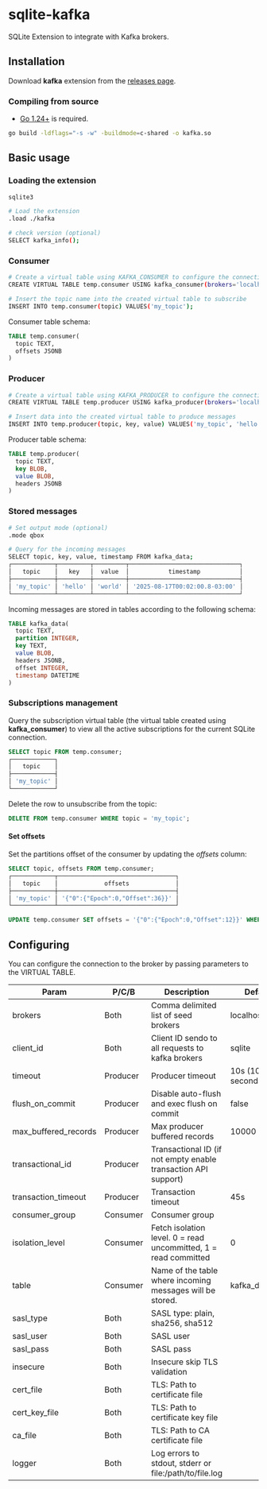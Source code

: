 # sqlite-kafka
SQLite Extension to integrate with Kafka brokers.

## Installation

Download **kafka** extension from the [releases page](https://github.com/litesql/kafka/releases).

### Compiling from source

- [Go 1.24+](https://go.dev) is required.

```sh
go build -ldflags="-s -w" -buildmode=c-shared -o kafka.so
```

## Basic usage

### Loading the extension

```sh
sqlite3

# Load the extension
.load ./kafka

# check version (optional)
SELECT kafka_info();
```

### Consumer

```sh
# Create a virtual table using KAFKA_CONSUMER to configure the connection to the broker
CREATE VIRTUAL TABLE temp.consumer USING kafka_consumer(brokers='localhost:44475', consumer_group='sqlite-kafka');

# Insert the topic name into the created virtual table to subscribe
INSERT INTO temp.consumer(topic) VALUES('my_topic');
```

Consumer table schema:

```sql
TABLE temp.consumer(
  topic TEXT,
  offsets JSONB
)
```

### Producer

```sh
# Create a virtual table using KAFKA_PRODUCER to configure the connection to the broker
CREATE VIRTUAL TABLE temp.producer USING kafka_producer(brokers='localhost:44475');

# Insert data into the created virtual table to produce messages
INSERT INTO temp.producer(topic, key, value) VALUES('my_topic', 'hello', 'world');
```

Producer table schema:

```sql
TABLE temp.producer(
  topic TEXT,   
  key BLOB, 
  value BLOB,
  headers JSONB
)
```

### Stored messages

```sh
# Set output mode (optional)
.mode qbox

# Query for the incoming messages
SELECT topic, key, value, timestamp FROM kafka_data;
┌────────────┬─────────┬─────────┬───────────────────────────────┐
│   topic    │   key   │  value  │           timestamp           │
├────────────┼─────────┼─────────┼───────────────────────────────┤
│ 'my_topic' │ 'hello' │ 'world' │ '2025-08-17T00:02:00.8-03:00' │
└────────────┴─────────┴─────────┴───────────────────────────────┘
```

Incoming messages are stored in tables according to the following schema:

```sql
TABLE kafka_data(
  topic TEXT,
  partition INTEGER,
  key TEXT,
  value BLOB,
  headers JSONB,
  offset INTEGER,
  timestamp DATETIME
)
```

### Subscriptions management

Query the subscription virtual table (the virtual table created using **kafka_consumer**) to view all the active subscriptions for the current SQLite connection.

```sql
SELECT topic FROM temp.consumer;
┌────────────┐
│   topic    │
├────────────┤
│ 'my_topic' │
└────────────┘
```

Delete the row to unsubscribe from the topic:

```sql
DELETE FROM temp.consumer WHERE topic = 'my_topic';
```

#### Set offsets

Set the partitions offset of the consumer by updating the *offsets* column:

```sql
SELECT topic, offsets FROM temp.consumer;
┌────────────┬─────────────────────────────────┐
│   topic    │             offsets             │
├────────────┼─────────────────────────────────┤
│ 'my_topic' │ '{"0":{"Epoch":0,"Offset":36}}' │
└────────────┴─────────────────────────────────┘

UPDATE temp.consumer SET offsets = '{"0":{"Epoch":0,"Offset":12}}' WHERE topic = 'my_topic';
```

## Configuring

You can configure the connection to the broker by passing parameters to the VIRTUAL TABLE.

| Param | P/C/B | Description | Default |
|-------|------|-------------|---------|
| brokers | Both | Comma delimited list of seed brokers | localhost:9092 |
| client_id | Both | Client ID sendo to all requests to kafka brokers | sqlite |
| timeout | Producer | Producer timeout | 10s (10 seconds) |
| flush_on_commit | Producer | Disable auto-flush and exec flush on commit | false |
| max_buffered_records | Producer | Max producer buffered records | 10000 |
| transactional_id | Producer | Transactional ID (if not empty enable transaction API support) | |
| transaction_timeout | Producer | Transaction timeout | 45s |
| consumer_group | Consumer | Consumer group | |
| isolation_level | Consumer | Fetch isolation level. 0 = read uncommitted, 1 = read committed | 0 |
| table | Consumer | Name of the table where incoming messages will be stored. | kafka_data |
| sasl_type | Both | SASL type: plain, sha256, sha512 | |
| sasl_user | Both | SASL user | |
| sasl_pass | Both | SASL pass | |
| insecure | Both | Insecure skip TLS validation |  |
| cert_file | Both | TLS: Path to certificate file | |
| cert_key_file | Both | TLS: Path to certificate key file | |
| ca_file | Both | TLS: Path to CA certificate file | |
| logger | Both | Log errors to stdout, stderr or file:/path/to/file.log |
